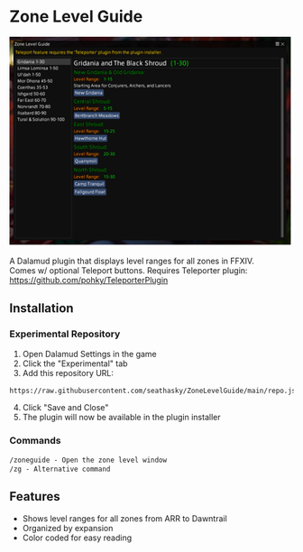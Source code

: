 # Zone Level Guide

![Zone Level Guide](https://raw.githubusercontent.com/seathasky/ZoneLevelGuide/refs/heads/main/Images/ZL3.png)

A Dalamud plugin that displays level ranges for all zones in FFXIV.<br>
Comes w/ optional Teleport buttons. Requires Teleporter plugin: https://github.com/pohky/TeleporterPlugin

## Installation

### Experimental Repository
1. Open Dalamud Settings in the game
2. Click the "Experimental" tab
3. Add this repository URL:
```
https://raw.githubusercontent.com/seathasky/ZoneLevelGuide/main/repo.json
```
4. Click "Save and Close"
5. The plugin will now be available in the plugin installer

### Commands
```
/zoneguide - Open the zone level window
/zg - Alternative command
```

## Features
- Shows level ranges for all zones from ARR to Dawntrail
- Organized by expansion
- Color coded for easy reading
